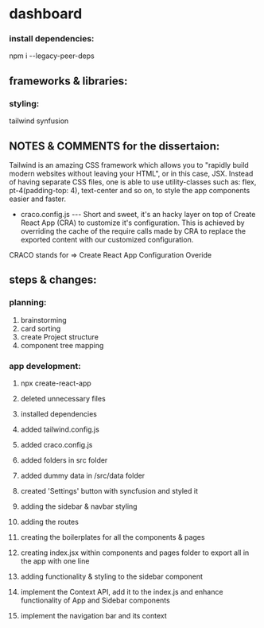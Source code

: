 # dashboard

### install dependencies:

npm i --legacy-peer-deps

## frameworks & libraries:

### styling:

tailwind
synfusion

## NOTES & COMMENTS for the dissertaion:

Tailwind is an amazing CSS framework which allows you to "rapidly build modern websites without leaving your HTML", or in this case, JSX. Instead of having separate CSS files, one is able to use utility-classes such as: flex, pt-4(padding-top: 4), text-center and so on, to style the app components easier and faster.

-   craco.config.js --- Short and sweet, it's an hacky layer on top of Create React App (CRA) to customize it's configuration. This is achieved by overriding the cache of the require calls made by CRA to replace the exported content with our customized configuration.

CRACO stands for => Create React App Configuration Overide

## steps & changes:

### planning:

1. brainstorming
2. card sorting
3. create Project structure
4. component tree mapping

### app development:

1. npx create-react-app
2. deleted unnecessary files
3. installed dependencies
4. added tailwind.config.js
5. added craco.config.js
6. added folders in src folder
7. added dummy data in /src/data folder
8. created 'Settings' button with syncfusion and styled it
9. adding the sidebar & navbar styling
10. adding the routes
11. creating the boilerplates for all the components & pages
12. creating index.jsx within components and pages folder to export all in the app with one line

13. adding functionality & styling to the sidebar component
14. implement the Context API, add it to the index.js and enhance functionality of App and Sidebar components
15. implement the navigation bar and its context
